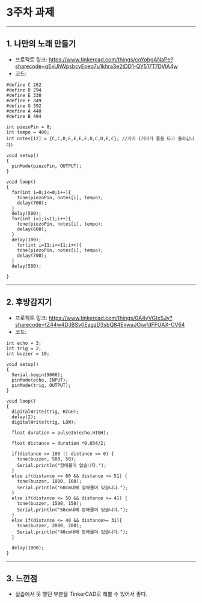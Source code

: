 # 3주차 과제
---
## 1. 나만의 노래 만들기
* 프로젝트 링크:
https://www.tinkercad.com/things/coYobgANaPe?sharecode=qExUhWpsbcvEoeq7u1khra3e2tDD1-QY517T7DVlA4w
* 코드:
```
#define C 262
#define D 294
#define E 330
#define F 349
#define G 392
#define A 440
#define B 494

int piezoPin = 8;
int tempo = 400;
int notes[12] = {C,C,D,E,E,E,E,D,C,D,E,C}; //거미 (거미가 줄을 타고 올라갑니다)

void setup()
{
  pinMode(piezoPin, OUTPUT);
}

void loop()
{
  for(int i=0;i<=0;i++){
    tone(piezoPin, notes[i], tempo);
    delay(700);
  }
  delay(500);
  for(int i=1;i<11;i++){
    tone(piezoPin, notes[i], tempo);
    delay(600);
  }
  delay(100);
    for(int i=11;i<=11;i++){
    tone(piezoPin, notes[i], tempo);
    delay(700);
  }
  delay(500);
    
}
```
---
## 2. 후방감지기
* 프로젝트 링크:
https://www.tinkercad.com/things/0A4yVGtxSJy?sharecode=tZ44w4DJBSv0EagzD3sbQ84ExwaJOjwfdFFUAX-CV64
* 코드:
```
int echo = 3;
int trig = 2;
int buzzer = 10;

void setup()
{
  Serial.begin(9600);
  pinMode(echo, INPUT);
  pinMode(trig, OUTPUT);
}

void loop()
{
  digitalWrite(trig, HIGH);
  delay(2);
  digitalWrite(trig, LOW);
  
  float duration = pulseIn(echo,HIGH);
  
  float distance = duration *0.034/2;
  
  if(distance >= 100 || distance <= 0) {
    tone(buzzer, 500, 50);
    Serial.println("장애물이 없습니다.");
  }
  else if(distance <= 60 && distance >= 51) {
    tone(buzzer, 1000, 100);
    Serial.println("60cm내에 장애물이 있습니다.");
  }
  else if(distance <= 50 && distance >= 41) {
    tone(buzzer, 1500, 150);
    Serial.println("50cm내에 장애물이 있습니다.");
  }
  else if(distance <= 40 && distance>= 31){
    tone(buzzer, 2000, 200);
    Serial.println("40cm내에 장애물이 있습니다.");
  }
  
  delay(1000);
}
```
---
## 3. 느낀점
* 실습에서 못 했던 부분을 TinkerCAD로 해볼 수 있어서 좋다.
